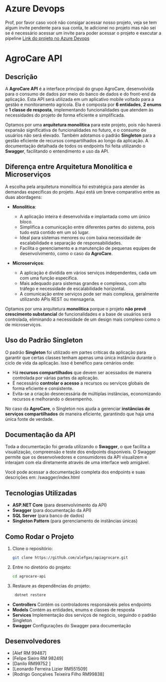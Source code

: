 # Azure Devops
Prof, por favor caso você não consigar acessar nosso projeto, veja se tem algum invite pendente para sua conta, te adicionei no projeto mas não sei se é necessário acessar um invite para poder acessar o projeto e executar a pipeline
[Link do projeto no Azure Devops](https://dev.azure.com/RM99752/AgrocareTech)







# AgroCare API

## Descrição

A **AgroCare API** é a interface principal do grupo AgroCare, desenvolvida para o consumo de dados por meio do banco de dados e do front-end da aplicação. Esta API será utilizada em um aplicativo mobile voltado para a gestão e monitoramento agrícola. Ela é composta por **6 entidades**, **2 enums** e **1 classe de resposta**, implementando funcionalidades que atendem às necessidades do projeto de forma eficiente e simplificada.

Optamos por uma **arquitetura monolítica** para este projeto, pois não haverá expansão significativa de funcionalidades no futuro, e o consumo de usuários não será elevado. Também adotamos o padrão **Singleton** para a gestão eficiente de recursos compartilhados ao longo da aplicação. A documentação detalhada de todos os endpoints foi feita utilizando o **Swagger**, facilitando o entendimento e uso da API.

## Diferença entre Arquitetura Monolítica e Microserviços

A escolha pela arquitetura monolítica foi estratégica para atender às demandas específicas do projeto. Aqui está um breve comparativo entre as duas abordagens:

- **Monolítica**: 
  - A aplicação inteira é desenvolvida e implantada como um único bloco. 
  - Simplifica a comunicação entre diferentes partes do sistema, pois tudo está contido em um só lugar.
  - Ideal para sistemas menores ou com baixa necessidade de escalabilidade e separação de responsabilidades.
  - Facilita o gerenciamento e a manutenção de pequenas equipes de desenvolvimento, como o caso da **AgroCare**.

- **Microserviços**: 
  - A aplicação é dividida em vários serviços independentes, cada um com uma função específica.
  - Mais adequado para sistemas grandes e complexos, com alto tráfego e necessidade de escalabilidade horizontal.
  - A comunicação entre serviços pode ser mais complexa, geralmente utilizando APIs REST ou mensageria.

Optamos por uma arquitetura **monolítica** porque o projeto **não prevê crescimento substancial** de funcionalidades e a base de usuários será controlada, eliminando a necessidade de um design mais complexo como o de microserviços.

## Uso do Padrão Singleton

O padrão **Singleton** foi utilizado em partes críticas da aplicação para garantir que certas classes tenham apenas uma única instância durante o ciclo de vida da aplicação. Isso é benéfico para cenários onde:

- Há **recursos compartilhados** que devem ser acessados de maneira controlada por várias partes da aplicação.
- É necessário **controlar o acesso** a recursos ou serviços globais de forma eficiente e consistente.
- Evita-se a criação desnecessária de múltiplas instâncias, economizando recursos e melhorando o desempenho.

No caso da **AgroCare**, o Singleton nos ajuda a gerenciar **instâncias de serviços compartilhados** de maneira eficiente, garantindo que haja uma única fonte de verdade.

## Documentação da API

Toda a documentação foi gerada utilizando o **Swagger**, o que facilita a visualização, compreensão e teste dos endpoints disponíveis. O Swagger permite que os desenvolvedores e consumidores da API visualizem e interajam com ela diretamente através de uma interface web amigável.

Você pode acessar a documentação completa dos endpoints e suas descrições em: /swagger/index.html
## Tecnologias Utilizadas

- **ASP.NET Core** (para desenvolvimento da API)
- **Swagger** (para documentação da API)
- **SQL Server** (para banco de dados)
- **Singleton Pattern** (para gerenciamento de instâncias únicas)

## Como Rodar o Projeto

1. Clone o repositório:
   ```bash
   git clone https://github.com/alefgas/apiagrocare.git
2. Entre no diretório do projeto:
   ```bash
   cd agrocare-api
3. Restaure as dependências do projeto:
   ```bash
    dotnet restore

- **Controllers**  Contém os controladores responsáveis pelos endpoints
- **Models**  Contém as entidades, enums e classes de resposta
- **Services**  Implementação dos serviços de negócio, seguindo o padrão Singleton
- **Swagger**  Configurações do Swagger para documentação

## Desenvolvedores


- [Alef RM 99487]
- [Felipe Sieiro RM 98249]
- [Danilo RM99752 ]
- [Leonardo Ferreira Lizier RM551509]
- [Rodrigo Gonçalves Teixeira Filho RM99838]
